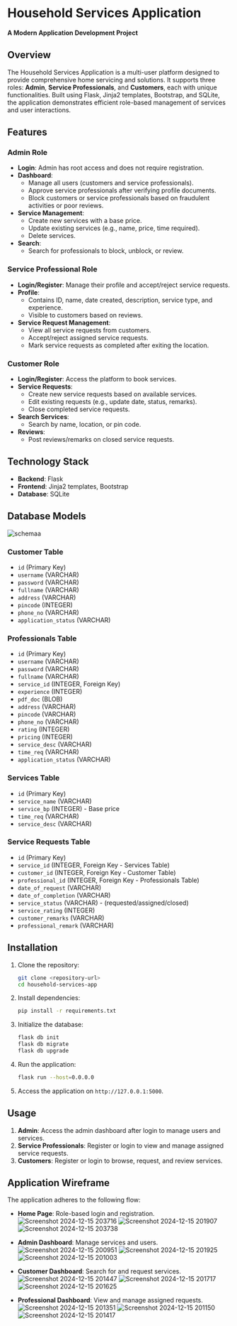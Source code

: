 # Household Services Application

**A Modern Application Development Project**

## Overview

The Household Services Application is a multi-user platform designed to provide comprehensive home servicing and solutions. It supports three roles: **Admin**, **Service Professionals**, and **Customers**, each with unique functionalities. Built using Flask, Jinja2 templates, Bootstrap, and SQLite, the application demonstrates efficient role-based management of services and user interactions.

## Features

### Admin Role
- **Login**: Admin has root access and does not require registration.
- **Dashboard**:
  - Manage all users (customers and service professionals).
  - Approve service professionals after verifying profile documents.
  - Block customers or service professionals based on fraudulent activities or poor reviews.
- **Service Management**:
  - Create new services with a base price.
  - Update existing services (e.g., name, price, time required).
  - Delete services.
- **Search**:
  - Search for professionals to block, unblock, or review.

### Service Professional Role
- **Login/Register**: Manage their profile and accept/reject service requests.
- **Profile**:
  - Contains ID, name, date created, description, service type, and experience.
  - Visible to customers based on reviews.
- **Service Request Management**:
  - View all service requests from customers.
  - Accept/reject assigned service requests.
  - Mark service requests as completed after exiting the location.

### Customer Role
- **Login/Register**: Access the platform to book services.
- **Service Requests**:
  - Create new service requests based on available services.
  - Edit existing requests (e.g., update date, status, remarks).
  - Close completed service requests.
- **Search Services**:
  - Search by name, location, or pin code.
- **Reviews**:
  - Post reviews/remarks on closed service requests.

## Technology Stack

- **Backend**: Flask
- **Frontend**: Jinja2 templates, Bootstrap
- **Database**: SQLite

## Database Models
![schemaa](https://github.com/user-attachments/assets/7ec37275-4bd9-4f3a-9c51-c505945776e4)

### Customer Table
- `id` (Primary Key)
- `username` (VARCHAR)
- `password` (VARCHAR)
- `fullname` (VARCHAR)
- `address` (VARCHAR)
- `pincode` (INTEGER)
- `phone_no` (VARCHAR)
- `application_status` (VARCHAR)

### Professionals Table
- `id` (Primary Key)
- `username` (VARCHAR)
- `password` (VARCHAR)
- `fullname` (VARCHAR)
- `service_id` (INTEGER, Foreign Key)
- `experience` (INTEGER)
- `pdf_doc` (BLOB)
- `address` (VARCHAR)
- `pincode` (VARCHAR)
- `phone_no` (VARCHAR)
- `rating` (INTEGER)
- `pricing` (INTEGER)
- `service_desc` (VARCHAR)
- `time_req` (VARCHAR)
- `application_status` (VARCHAR)

### Services Table
- `id` (Primary Key)
- `service_name` (VARCHAR)
- `service_bp` (INTEGER) - Base price
- `time_req` (VARCHAR)
- `service_desc` (VARCHAR)

### Service Requests Table
- `id` (Primary Key)
- `service_id` (INTEGER, Foreign Key - Services Table)
- `customer_id` (INTEGER, Foreign Key - Customer Table)
- `professional_id` (INTEGER, Foreign Key - Professionals Table)
- `date_of_request` (VARCHAR)
- `date_of_completion` (VARCHAR)
- `service_status` (VARCHAR) - (requested/assigned/closed)
- `service_rating` (INTEGER)
- `customer_remarks` (VARCHAR)
- `professional_remark` (VARCHAR)

## Installation

1. Clone the repository:
   ```bash
   git clone <repository-url>
   cd household-services-app
   ```

2. Install dependencies:
   ```bash
   pip install -r requirements.txt
   ```

3. Initialize the database:
   ```bash
   flask db init
   flask db migrate
   flask db upgrade
   ```

4. Run the application:
   ```bash
   flask run --host=0.0.0.0
   ```

5. Access the application on `http://127.0.0.1:5000`.

## Usage

1. **Admin**: Access the admin dashboard after login to manage users and services.
2. **Service Professionals**: Register or login to view and manage assigned service requests.
3. **Customers**: Register or login to browse, request, and review services.

## Application Wireframe

The application adheres to the following flow:
- **Home Page**: Role-based login and registration.
![Screenshot 2024-12-15 203716](https://github.com/user-attachments/assets/1879ba38-70a3-4b51-af84-0874d07802b0)
![Screenshot 2024-12-15 201907](https://github.com/user-attachments/assets/dba041a1-e40c-4290-a429-329a1e94b9e8)
![Screenshot 2024-12-15 203738](https://github.com/user-attachments/assets/b9455ae7-81cb-43c1-99fe-39e4255b7665)

- **Admin Dashboard**: Manage services and users.
![Screenshot 2024-12-15 200951](https://github.com/user-attachments/assets/76ff5fa0-49ab-4a44-be6d-e313f87b980f)
![Screenshot 2024-12-15 201925](https://github.com/user-attachments/assets/7e8aa4d3-6ef3-484d-a803-0851e8bd2120)
![Screenshot 2024-12-15 201003](https://github.com/user-attachments/assets/59be8868-7e81-409b-a8c4-8ba14e191632)

- **Customer Dashboard**: Search for and request services.
![Screenshot 2024-12-15 201447](https://github.com/user-attachments/assets/64dcc7a7-9568-4b2c-83f6-a1953fabc435)
![Screenshot 2024-12-15 201717](https://github.com/user-attachments/assets/fd9b3562-8e83-410e-a78a-35d6bc73b379)
![Screenshot 2024-12-15 201625](https://github.com/user-attachments/assets/6add70a2-b3dd-40d5-8d1b-844a51f3559f)

- **Professional Dashboard**: View and manage assigned requests.
![Screenshot 2024-12-15 201351](https://github.com/user-attachments/assets/9ef9d57e-f3e6-4c35-a23f-0da9faf1375e)
![Screenshot 2024-12-15 201150](https://github.com/user-attachments/assets/baee29cb-38f8-4a94-95b3-82907b791717)
![Screenshot 2024-12-15 201417](https://github.com/user-attachments/assets/96116d2a-0f22-41fd-a037-c8d5dbd45558)





